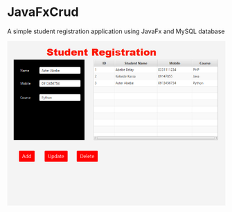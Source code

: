 # JavaFxCrud
A simple student registration application using JavaFx and MySQL database

![alt text](https://github.com/Zelalem-E-Chekole/JavaFxCrud/blob/main/view.PNG?raw=true)

